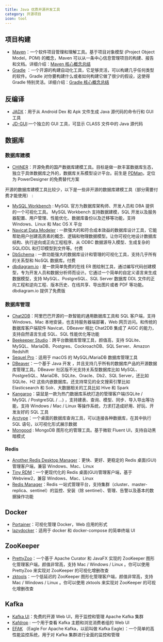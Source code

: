 ```yaml
---
title: Java 优质开源开发工具
category: 开源项目
icon: tool
---
```


## 项目构建

- [Maven](https://maven.apache.org/)：一个软件项目管理和理解工具。基于项目对象模型 (Project Object Model，POM) 的概念，Maven 可以从一条中心信息管理项目的构建、报告和文档。详细介绍：[Maven 核心概念总结](https://javaguide.cn/tools/maven/maven-core-concepts.html)
- [Gradle](https://gradle.org/) ：一个开源的构建自动化工具，它足够灵活，可以构建几乎任何类型的软件。Gradle 对你要构建什么或者如何构建它做了很少的假设，这使得 Gradle 特别灵活。详细介绍：[Gradle 核心概念总结](https://javaguide.cn/tools/gradle/gradle-core-concepts.html)

## 反编译

- [JADX](https://github.com/skylot/jadx)：用于从 Android Dex 和 Apk 文件生成 Java 源代码的命令行和 GUI 工具
- [JD-GUI](https://github.com/java-decompiler/jd-gui):一个独立的 GUI 工具，可显示 CLASS 文件中的 Java 源代码

## 数据库

### 数据库建模

- [CHINER](https://gitee.com/robergroup/chiner)：开源免费的国产数据库建模工具。目标是做一款丰富数据库生态，独立于具体数据库之外的，数据库关系模型设计平台。前生是 [PDMan](https://gitee.com/robergroup/pdman)，定位为 PowerDesigner 的免费替代方案

开源的数据库建模工具比较少，以下是一些非开源的数据库建模工具（部分需要付费才能使用） :

- [MySQL Workbench](https://www.mysql.com/products/workbench/) : MySQL 官方为数据库架构师、开发人员和 DBA 提供的一个可视化工具。 MySQL Workbench 支持数据建模，SQL 开发以及服务器配置、用户管理、性能优化、数据库备份以及迁移等功能，支持 Windows、Linux 和 Mac OS X 平台
- [Navicat Data Modeler](https://www.navicat.com.cn/products/navicat-data-modeler) : 一款强大的和符合成本效益的数据库设计工具，它能帮助用户创建高质素的概念、逻辑和物理数据模型。让你可视化地设计数据库结构、执行逆向或正向工程程序、从 ODBC 数据源导入模型、生成复杂的 SQL/DDL 和打印模型到文件等。付费
- [DbSchema](https://dbschema.com/) : 一款功能强大的数据库设计和管理的可视化工具，支持几乎所有的关系型和 NoSQL 数据库。付费
- [dbdiagram.io](https://dbdiagram.io/home) : 是一款简单免费的在线 ER 图绘制工具，通过编写代码创建模型，专为开发人员和数据分析师而设计。它通过一个简单的自定义语言来生成数据模型，支持 MySQL、PostgreSQL、SQL Server 数据库 DDL 文件的正向工程和逆向工程、版本历史、在线共享、导出图片或者 PDF 等功能。dbdiagram.io 提供了免费版

### 数据库管理

- [Chat2DB](https://github.com/alibaba/Chat2DB)：阿里巴巴开源的一款智能的通用数据库工具和 SQL 客户端，支持 Windows、Mac 本地安装，也支持服务器端部署，Web 网页访问。和传统的数据库客户端软件 Navicat、DBeaver 相比 Chat2DB 集成了 AIGC 的能力，支持自然语言生成 SQL、SQL 性能优化等功能
- [Beekeeper Studio](https://github.com/beekeeper-studio/beekeeper-studio)：跨平台数据库管理工具，颜值高，支持 SQLite、MySQL、MariaDB、Postgres、CockroachDB、SQL Server、Amazon Redshift
- [Sequel Pro](https://github.com/sequelpro/sequelpro)：适用于 macOS 的 MySQL/MariaDB 数据库管理工具
- [DBeaver](https://github.com/dbeaver/dbeaver)：一个基于 Java 开发 ，并且支持几乎所有的数据库产品的开源数据库管理工具。DBeaver 社区版不光支持关系型数据库比如 MySQL、PostgreSQL、MariaDB、SQLite、Oracle、Db2、SQL Server，还比如 SQLite、H2 这些内嵌数据库。还支持常见的全文搜索引擎比如 Elasticsearch 和 Solr、大数据相关的工具比如 Hive 和 Spark
- [Kangaroo](https://gitee.com/dbkangaroo/kangaroo)：袋鼠是一款为热门数据库系统打造的管理客户端(SQLite / MySQL / PostgreSQL / ...) ，支持建表、查询、模型、同步、导入导出等功能，支持 Windows / Mac / Linux 等操作系统，力求打造成好用、好玩、开发友好的 SQL 工具
- [Arctype](https://arctype.com/)：一个桌面的数据库查询工具，可以连接各种数据库，在其中执行 SQL 语句，以可视化形式展示数据
- [Mongood](https://github.com/RenzHoly/Mongood) : MongoDB 图形化的管理工具。基于微软 Fluent UI，支持自动黑暗模式

### Redis

- [Another Redis Desktop Manager](https://github.com/qishibo/AnotherRedisDesktopManager/blob/master/README.zh-CN.md)：更快、更好、更稳定的 Redis 桌面(GUI)管理客户端，兼容 Windows、Mac、Linux
- [Tiny RDM](https://github.com/tiny-craft/tiny-rdm)：一个更现代化的 Redis 桌面(GUI)管理客户端，基于 Webview2，兼容 Windows、Mac、Linux
- [Redis Manager](https://github.com/ngbdf/redis-manager)：Redis 一站式管理平台，支持集群（cluster、master-replica、sentinel）的监控、安装（除 sentinel）、管理、告警以及基本的数据操作功能

## Docker

- [Portainer](https://github.com/portainer/portainer)：可视化管理 Docker，Web 应用的形式
- [lazydocker](https://github.com/jesseduffield/lazydocker)：适用于 docker 和 docker-compose 的简单终端 UI

## ZooKeeper

- [PrettyZoo](https://github.com/vran-dev/PrettyZoo)：一个基于 Apache Curator 和 JavaFX 实现的 ZooKeeper 图形化管理客户端，颜值非常高，支持 Mac / Windows / Linux 。你可以使用 PrettyZoo 来实现对 ZooKeeper 的可视化增删改查
- [zktools](https://zktools.readthedocs.io/en/latest/#installing)：一个低延迟的 ZooKeeper 图形化管理客户端，颜值非常高，支持 Mac / Windows / Linux 。你可以使用 zktools 来实现对 ZooKeeper 的可视化增删改查

## Kafka

- [Kafka UI](https://github.com/provectus/kafka-ui)：免费的开源 Web UI，用于监控和管理 Apache Kafka 集群
- [Kafdrop](https://github.com/obsidiandynamics/kafdrop) : 一个用于查看 Kafka 主题和浏览消费者组的 Web UI
- [EFAK](https://github.com/smartloli/EFAK) （Eagle For Apache Kafka，以前叫做 Kafka Eagle）：一个简单的高性能监控系统，用于对 Kafka 集群进行全面的监控和管理
